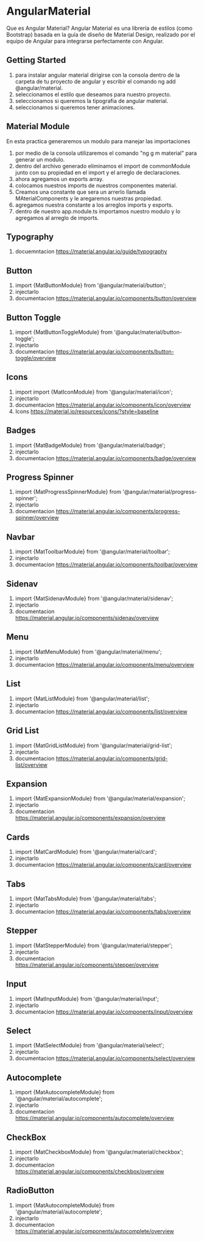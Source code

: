 # AngularMaterial
Que es Angular Material? Angular Material es una librería de estilos (como Bootstrap) basada en la guía de diseño de Material Design, realizado por el equipo de Angular para integrarse perfectamente con Angular.

## Getting Started
1) para instalar angular material dirigirse con la consola dentro de la carpeta de tu proyecto de angular y escribir el comando
ng add @angular/material.
2) seleccionamos el estilo que deseamos para nuestro proyecto.
3) seleccionamos si queremos la tipografia de angular material.
4) seleccionamos si queremos tener animaciones.

## Material Module
En esta practica generaremos un modulo para manejar las importaciones 

1) por medio de la consola utilizaremos el comando "ng g m material" para generar un modulo.
2) dentro del archivo generado eliminamos el import de commonModule junto con su propiedad en el import y el arreglo de declaraciones.
3) ahora agregamos un exports array.
4) colocamos nuestros imports de nuestros componentes material.
5) Creamos una constante que sera un arrerlo llamada MAterialComponents y le aregaremos nuestras propiedad.
6) agregamos nuestra constante a los arreglos imports y exports.
7) dentro de nuestro app.module.ts importamos nuestro modulo y lo agregamos al arreglo de imports.

## Typography
1) docuemntacion https://material.angular.io/guide/typography

## Button
1) import {MatButtonModule} from '@angular/material/button';
2) injectarlo
3) documentacion https://material.angular.io/components/button/overview

## Button Toggle
1) import {MatButtonToggleModule} from '@angular/material/button-toggle';
2) injectarlo
3) documentacion https://material.angular.io/components/button-toggle/overview

## Icons
1) import import {MatIconModule} from '@angular/material/icon';
2) injectarlo
3) documentacion https://material.angular.io/components/icon/overview
4) Icons https://material.io/resources/icons/?style=baseline

## Badges
1) import {MatBadgeModule} from '@angular/material/badge';
2) injectarlo
3) documentacion https://material.angular.io/components/badge/overview

## Progress Spinner
1) import {MatProgressSpinnerModule} from '@angular/material/progress-spinner';
2) injectarlo
3) documentacion https://material.angular.io/components/progress-spinner/overview

## Navbar
1) import {MatToolbarModule} from '@angular/material/toolbar';
2) injectarlo
3) documentacion https://material.angular.io/components/toolbar/overview

## Sidenav
1) import {MatSidenavModule} from '@angular/material/sidenav';
2) injectarlo
3) documentacion https://material.angular.io/components/sidenav/overview

## Menu
1) import {MatMenuModule} from '@angular/material/menu';
2) injectarlo
3) documentacion https://material.angular.io/components/menu/overview

## List
1) import {MatListModule} from '@angular/material/list';
2) injectarlo
3) documentacion https://material.angular.io/components/list/overview

## Grid List
1) import {MatGridListModule} from '@angular/material/grid-list';
2) injectarlo
3) documentacion https://material.angular.io/components/grid-list/overview

## Expansion
1) import {MatExpansionModule} from '@angular/material/expansion';
2) injectarlo
3) documentacion https://material.angular.io/components/expansion/overview

## Cards
1) import {MatCardModule} from '@angular/material/card';
2) injectarlo
3) documentacion https://material.angular.io/components/card/overview

## Tabs
1) import {MatTabsModule} from '@angular/material/tabs';
2) injectarlo
3) documentacion https://material.angular.io/components/tabs/overview

## Stepper
1) import {MatStepperModule} from '@angular/material/stepper';
2) injectarlo
3) documentacion https://material.angular.io/components/stepper/overview

## Input
1) import {MatInputModule} from '@angular/material/input';
2) injectarlo
3) documentacion https://material.angular.io/components/input/overview

## Select
1) import {MatSelectModule} from '@angular/material/select';
2) injectarlo
3) documentacion https://material.angular.io/components/select/overview

## Autocomplete
1) import {MatAutocompleteModule} from '@angular/material/autocomplete';
2) injectarlo
3) documentacion https://material.angular.io/components/autocomplete/overview

## CheckBox
1) import {MatCheckboxModule} from '@angular/material/checkbox';
2) injectarlo
3) documentacion https://material.angular.io/components/checkbox/overview

## RadioButton
1) import {MatAutocompleteModule} from '@angular/material/autocomplete';
2) injectarlo
3) documentacion https://material.angular.io/components/autocomplete/overview